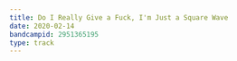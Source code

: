 ```yaml
---
title: Do I Really Give a Fuck, I'm Just a Square Wave
date: 2020-02-14
bandcampid: 2951365195
type: track
---
```

